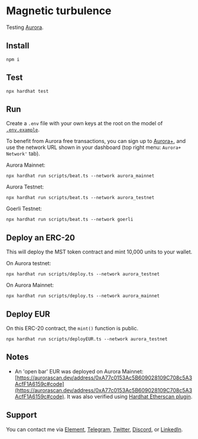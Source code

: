 # Magnetic turbulence

Testing [Aurora](https://aurora.dev/).

## Install

```shell
npm i
```

## Test

```shell
npx hardhat test
```

## Run

Create a `.env` file with your own keys at the root on the model of [`.env.example`](https://github.com/julienbrg/magnetic-turbulence/blob/main/.env.example).

To benefit from Aurora free transactions, you can sign up to [Aurora+](https://aurora.plus/dashboard), and use the network URL shown in your dashboard (top right menu: `Aurora+ Network'` tab).

Aurora Mainnet:

```shell
npx hardhat run scripts/beat.ts --network aurora_mainnet
```

Aurora Testnet:

```shell
npx hardhat run scripts/beat.ts --network aurora_testnet
```

Goerli Testnet:

```shell
npx hardhat run scripts/beat.ts --network goerli
```

## Deploy an ERC-20

This will deploy the MST token contract and mint 10,000 units to your wallet.

On Aurora testnet:

```shell
npx hardhat run scripts/deploy.ts --network aurora_testnet
```

On Aurora Mainnet:

```shell
npx hardhat run scripts/deploy.ts --network aurora_mainnet
```

## Deploy EUR

On this ERC-20 contract, the `mint()` function is public.

```shell
npx hardhat run scripts/deployEUR.ts --network aurora_testnet
```

## Notes

- An 'open bar' EUR was deployed on Aurora Mainnet: [https://aurorascan.dev/address/0xA77c0153Ac5B609028109C708c5A3AcfF1A6159c#code](https://aurorascan.dev/address/0xA77c0153Ac5B609028109C708c5A3AcfF1A6159c#code). It was also verified using [Hardhat Etherscan plugin](https://hardhat.org/hardhat-runner/plugins/nomiclabs-hardhat-etherscan#hardhat-etherscan).

## Support

You can contact me via [Element](https://matrix.to/#/@julienbrg:matrix.org), [Telegram](https://t.me/julienbrg), [Twitter](https://twitter.com/julienbrg), [Discord](https://discord.gg/pfkJpEb4xn), or [LinkedIn](https://www.linkedin.com/in/julienberanger/).
